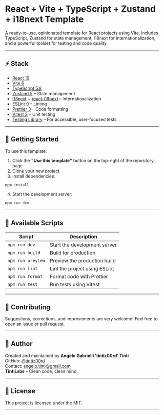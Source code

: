 # React + Vite + TypeScript + Zustand + i18next Template

A ready-to-use, opinionated template for React projects using Vite. Includes TypeScript, Zustand for state management, i18next for internationalization, and a powerful toolset for testing and code quality.

---

## ⚡️ Stack

- [React 19](https://react.dev/)
- [Vite 6](https://vitejs.dev/)
- [TypeScript 5.8](https://www.typescriptlang.org/)
- [Zustand 5](https://github.com/pmndrs/zustand) – State management
- [i18next](https://www.i18next.com/) + [react-i18next](https://react.i18next.com/) – Internationalization
- [ESLint 9](https://eslint.org/) – Linting
- [Prettier 3](https://prettier.io/) – Code formatting
- [Vitest 3](https://vitest.dev/) – Unit testing
- [Testing Library](https://testing-library.com/) – For accessible, user-focused tests

---

## 🚀 Getting Started

To use this template:

1. Click the **"Use this template"** button on the top-right of the repository page.
2. Clone your new project.
3. Install dependencies:

```bash
npm install
````

4. Start the development server:

```bash
npm run dev
```

---

## 📜 Available Scripts

| Script            | Description                   |
| ----------------- | ----------------------------- |
| `npm run dev`     | Start the development server  |
| `npm run build`   | Build for production          |
| `npm run preview` | Preview the production build  |
| `npm run lint`    | Lint the project using ESLint |
| `npm run format`  | Format code with Prettier     |
| `npm run test`    | Run tests using Vitest        |

---

## 🤝 Contributing

Suggestions, corrections, and improvements are very welcome!
Feel free to open an issue or pull request.

---

## 👤 Author

Created and maintained by **Angelo Gabrielli 'tintiz00rd' Tinti**  
GitHub: [@tintiz00rd](https://github.com/tintiz00rd)  
Contact: [angelo.tinti@gmail.com](mailto:angelo.tinti@gmail.com)  
**TintiLabs** – Clean code, clean mind.

---

## 📄 License

This project is licensed under the [MIT](./LICENSE).

---
